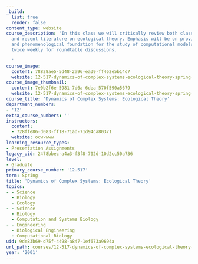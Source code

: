 ```yaml
---
_build:
  list: true
  render: false
content_type: website
course_description: 'In this class we will critically review both classical works
  and recent literature on ecological theory. Emphasis will be on providing a theoretical
  and phenomenological foundation for the study of computational models. We will meet
  twice weekly for roundtable discussions.

  '
course_image:
  content: 78828ae5-5d48-2a96-ea39-ff462e5b14d7
  website: 12-517-dynamics-of-complex-systems-ecological-theory-spring-2001
course_image_thumbnail:
  content: 7e0b2f6e-5981-7d6a-6dea-570f590a5679
  website: 12-517-dynamics-of-complex-systems-ecological-theory-spring-2001
course_title: 'Dynamics of Complex Systems: Ecological Theory'
department_numbers:
- '12'
extra_course_numbers: ''
instructors:
  content:
  - 728ffe86-d083-ff18-71ad-71d94ca80371
  website: ocw-www
learning_resource_types:
- Presentation Assignments
legacy_uid: 2478bbec-a4a3-f3f8-702d-10d2cc50a736
level:
- Graduate
primary_course_number: '12.517'
term: Spring
title: 'Dynamics of Complex Systems: Ecological Theory'
topics:
- - Science
  - Biology
  - Ecology
- - Science
  - Biology
  - Computation and Systems Biology
- - Engineering
  - Biological Engineering
  - Computational Biology
uid: 9de83b69-d75f-4498-a847-1ef673a9694a
url_path: courses/12-517-dynamics-of-complex-systems-ecological-theory-spring-2001
year: '2001'
---
```

